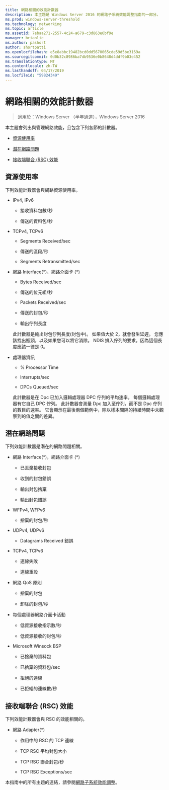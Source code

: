 ```yaml
---
title: 網路相關的效能計數器
description: 本主題是 Windows Server 2016 的網路子系統效能調整指南的一部分。
ms.prod: windows-server-threshold
ms.technology: networking
ms.topic: article
ms.assetid: 7ebaa271-2557-4c24-a679-c3d863e6bf9e
manager: brianlic
ms.author: pashort
author: shortpatti
ms.openlocfilehash: e5e8abbc19482bcd0dd5670065cde59d5be3169a
ms.sourcegitcommit: 0d0b32c8986ba7db9536e0b8648d4ddf9b03e452
ms.translationtype: MT
ms.contentlocale: zh-TW
ms.lasthandoff: 04/17/2019
ms.locfileid: "59824349"
---
```

# <a name="network-related-performance-counters"></a>網路相關的效能計數器

>適用於：Windows Server （半年通道），Windows Server 2016

本主題會列出與管理網路效能，且包含下列各節的計數器。  
  
-   [資源使用率](#bkmk_ru)  
  
-   [潛在網路問題](#bkmk_np)  
  
-   [接收端聯合 (RSC) 效能](#bkmk_rsc)  
  
##  <a name="bkmk_ru"></a> 資源使用率  

下列效能計數器會與網路資源使用率。  
  
-   IPv4, IPv6  
  
    -   接收資料包數/秒  
  
    -   傳送的資料包/秒  
  
-   TCPv4, TCPv6  
  
    -   Segments Received/sec  
  
    -   傳送的區段/秒  
  
    -   Segments Retransmitted/sec  
  
-   網路 Interface(*)，網路介面卡 (\*)  
  
    -   Bytes Received/sec  
  
    -   傳送的位元組/秒  
  
    -   Packets Received/sec  
  
    -   傳送的封包/秒  
  
    -   輸出佇列長度  
  
     此計數器是輸出封包佇列長度\(封包中\)。 如果值大於 2，就會發生延遲。 您應該找出瓶頸，以及如果您可以將它消除。 NDIS 排入佇列的要求，因為這個長度應該一律是 0。  
  
-   處理器資訊  
  
    -   % Processor Time  
  
    -   Interrupts/sec  
  
    -   DPCs Queued/sec  
  
     此計數器是在 Dpc 已加入邏輯處理器 DPC 佇列的平均速率。 每個邏輯處理器有它自己 DPC 佇列。 此計數器會測量 Dpc 加入至佇列，而不是 Dpc 佇列的數目的速率。 它會顯示在最後兩個範例中，除以樣本間隔的持續時間中未觀察到的值之間的差異。  
  
##  <a name="bkmk_np"></a> 潛在網路問題  

下列效能計數器是潛在的網路問題相關。  
  
-   網路 Interface(*)，網路介面卡 (\*)  
  
    -   已丟棄接收封包  
  
    -   收到的封包錯誤  
  
    -   輸出封包捨棄  
  
    -   輸出封包錯誤  
  
-   WFPv4, WFPv6  
  
    -   捨棄的封包/秒

-   UDPv4, UDPv6

    -   Datagrams Received 錯誤  
  
-   TCPv4, TCPv6  
  
    -   連線失敗  
  
    -   連線重設  
  
-   網路 QoS 原則  
  
    -   捨棄的封包  
  
    -   卸除的封包/秒  
  
-   每個處理器網路介面卡活動  
  
    -   低資源接收指示數/秒  
  
    -   低資源接收的封包/秒  
  
-   Microsoft Winsock BSP  
  
    -   已捨棄的資料包  
  
    -   已捨棄的資料包/sec  
  
    -   拒絕的連線  
  
    -   已拒絕的連線數/秒  
  
##  <a name="bkmk_rsc"></a> 接收端聯合 (RSC) 效能  

下列效能計數器會與 RSC 的效能相關的。  
  
-   網路 Adapter(*)  
  
    -   作用中的 RSC 的 TCP 連線  
  
    -   TCP RSC 平均封包大小  
  
    -   TCP RSC 聯合封包/秒  
  
    -   TCP RSC Exceptions/sec

本指南中的所有主題的連結，請參閱[網路子系統效能調整](net-sub-performance-top.md)。
